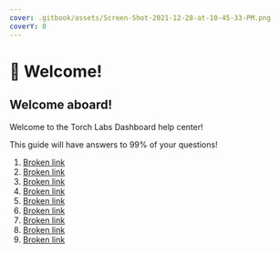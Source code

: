 ```yaml
---
cover: .gitbook/assets/Screen-Shot-2021-12-28-at-10-45-33-PM.png
coverY: 0
---
```


# 👋 Welcome!

## Welcome aboard!

Welcome to the Torch Labs Dashboard help center!

This guide will have answers to 99% of your questions!

1. [Broken link](broken-reference "mention")
2. [Broken link](broken-reference "mention")
3. [Broken link](broken-reference "mention")
4. [Broken link](broken-reference "mention")
5. [Broken link](broken-reference "mention")
6. [Broken link](broken-reference "mention")
7. [Broken link](broken-reference "mention")
8. [Broken link](broken-reference "mention")
9. [Broken link](broken-reference "mention")



